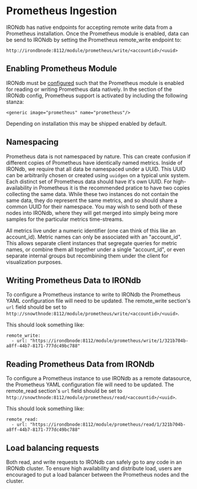 # Prometheus Ingestion

IRONdb has native endpoints for accepting remote write data from a Prometheus
installation.  Once the Prometheus module is enabled, data can be send to IRONdb 
by setting the Prometheus remote_write endpoint to:

`http://irondbnode:8112/module/prometheus/write/<accountid>/<uuid>`

## Enabling Prometheus Module

IRONdb must be [configured](configuration.html) such that the Prometheus module is
enabled for reading or writing Prometheus data natively.  In the <modules> section of 
the IRONdb config, Prometheus support is activated by including the following stanza:
```
<generic image="prometheus" name="prometheus"/>
```
Depending on installation this may be shipped enabled by default.

## Namespacing

Prometheus data is not namespaced by nature.  This can create confusion if different
copies of Prometheus have identically named metrics.  Inside of IRONdb, we require 
that all data be namespaced under a UUID.  This UUID can be arbitrarily chosen or 
created using `uuidgen` on a typical unix system.  Each distinct set of 
Prometheus data should have it's own UUID.   For high-availability in Prometheus it
is the recommended pratice to have two copies collecting the same data.  While these
two instances do not contain the same data, they do represent the same metrics, and so
should share a common UUID for their namespace.  You may wish to send both of these
nodes into IRONdb, where they will get merged into simply being more samples for the
particular metrics time-streams.

All metrics live under a numeric identifier (one can think of this like an
account_id). Metric names can only be associated with an "account_id". This
allows separate client instances that segregate queries for metric
names, or combine them all together under a single "account_id", or even
separate internal groups but recombining them under the client for
visualization purposes.

## Writing Prometheus Data to IRONdb

To configure a Prometheus instance to write to IRONdb the Prometheus YAML configuration 
file will need to be updated.  The remote_write section's `url` field should be set
to `http://snowthnode:8112/module/prometheus/write/<accountid>/<uuid>`.  

This should look something like:
```
remote_write:
  - url: "https://irondbnode:8112/module/prometheus/write/1/321b704b-a8ff-44b7-8171-777dc49bc788"
```

## Reading Prometheus Data from IRONdb

To configure a Prometheus instance to use IRONdb as a remote datasource, the Prometheus 
YAML configuration file will need to be updated.  The remote_read section's `url` field
should be set to `http://snowthnode:8112/module/prometheus/read/<accountid>/<uuid>`.

This should look something like:
```
remote_read:
  - url: "https://irondbnode:8112/module/prometheus/read/1/321b704b-a8ff-44b7-8171-777dc49bc788"
```

## Load balancing requests

Both read, and write requests to IRONdb can safely go to any code in an IRONdb cluster.  To ensure
high availability and distribute load, users are encouraged to put a load balancer between
the Prometheus nodes and the cluster.
